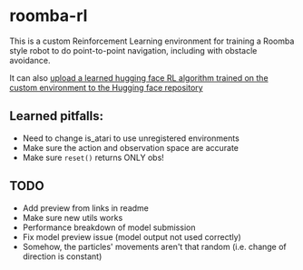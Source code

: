 # roomba-rl

This is a custom Reinforcement Learning environment for training a Roomba style robot to do point-to-point navigation, including with obstacle avoidance. 

It can also [upload a learned hugging face RL algorithm trained on the custom environment to the Hugging face repository](https://huggingface.co/culteejen/PPO-default-RoombaAToB)

## Learned pitfalls:
- Need to change is_atari to use unregistered environments
- Make sure the action and observation space are accurate
- Make sure `reset()` returns ONLY obs! 

## TODO

- Add preview from links in readme
- Make sure new utils works
- Performance breakdown of model submission
- Fix model preview issue (model output not used correctly)
- Somehow, the particles' movements aren't that random (i.e. change of direction is constant)
